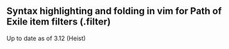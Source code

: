 ## Syntax highlighting and folding in vim for Path of Exile item filters (.filter)

Up to date as of 3.12 (Heist)
